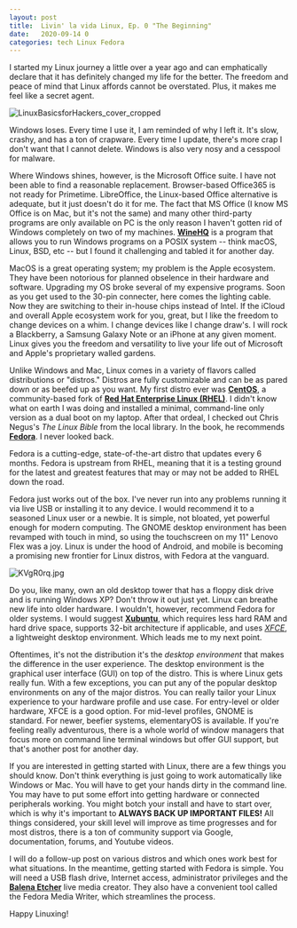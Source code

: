 ```yaml
---
layout: post
title:  Livin' la vida Linux, Ep. 0 "The Beginning"
date:   2020-09-14 0
categories: tech Linux Fedora
---
```

I started my Linux journey a little over a year ago and can emphatically declare that it has definitely changed my life for the better. The freedom and peace of mind that Linux affords cannot be overstated. Plus, it makes me feel like a secret agent.

![LinuxBasicsforHackers_cover_cropped](https://www.ethicalhacker.net/wp-content/uploads/features/books/linuxbasics/LinuxBasicsforHackers_cover_cropped-480x372.jpg)

Windows loses. Every time I use it, I am reminded of why I left it. It's slow, crashy, and has a ton of crapware. Every time I update, there's more crap I don't want that I cannot delete. Windows is also very nosy and a cesspool for malware. 

Where Windows shines, however, is the Microsoft Office suite. I have not been able to find a reasonable replacement. Browser-based Office365 is not ready for Primetime. LibreOffice, the Linux-based Office alternative is adequate, but it just doesn't do it for me.  The fact that MS Office (I know MS Office is on Mac, but it's not the same) and many other third-party programs are only available on PC is the only reason I haven't gotten rid of Windows completely on two of my machines. [**WineHQ**](https://www.winehq.org/) is a program that allows you to run Windows programs on a POSIX system -- think macOS, Linux, BSD, etc -- but I found it challenging and tabled it for another day.

MacOS is a great operating system; my problem is the Apple ecosystem. They have been notorious for planned obselence in their hardware and software. Upgrading my OS broke several of my expensive programs. Soon as you get used to the 30-pin connecter, here comes the lighting cable. Now they are switching to their in-house chips instead of Intel. If the iCloud and overall Apple ecosystem work for you, great, but I like the freedom to change devices on a whim. I change devices like I change draw's. I will rock a Blackberry, a Samsung Galaxy Note or an iPhone at any given moment. Linux gives you the freedom and versatility to live your life out of Microsoft and Apple's proprietary walled gardens.

Unlike Windows and Mac, Linux comes in a variety of flavors called distributions or "distros." Distros are fully customizable and can be as pared down or as beefed up as you want. My first distro ever was [**CentOS**](http://www.centos.org), a community-based fork of [**Red Hat Enterprise Linux (RHEL)**](http://redhat.com). I didn't know what on earth I was doing and installed a minimal, command-line only version as a dual boot on my laptop. After that ordeal, I checked out Chris Negus's *The Linux Bible* from the local library. In the book, he recommends [**Fedora**](http://getfedora.org). I never looked back.

Fedora is a cutting-edge, state-of-the-art distro that updates every 6 months. Fedora is upstream from RHEL, meaning that it is a testing ground for the latest and greatest features that may or may not be added to RHEL down the road.

Fedora just works out of the box. I've never run into any problems running it via live USB or installing it to any device. I would recommend it to a seasoned Linux user or a newbie. It is simple, not bloated, yet powerful enough for modern computing. The GNOME desktop environment has been revamped with touch in mind, so using the touchscreen on my 11" Lenovo Flex was a joy. Linux is under the hood of Android, and mobile is becoming a promising new frontier for Linux distros, with Fedora at the vanguard. 

![KVgR0rq.jpg](https://pbs.twimg.com/media/DRlso0vX4AErONi?format=jpg&name=small)

Do you, like many, own an old desktop tower that has a floppy disk drive and is running Windows XP? Don't throw it out just yet. Linux can breathe new life into older hardware. I wouldn't, however, recommend Fedora for older systems. I would suggest [**Xubuntu**](https://xubuntu.org/), which requires less hard RAM and hard drive space, supports 32-bit architecture if applicable, and uses [*XFCE*](https://www.xfce.org/), a lightweight desktop environment. Which leads me to my next point.

Oftentimes, it's not the distribution it's the *desktop environment* that makes the difference in the user experience. The desktop environment is the graphical user interface (GUI) on top of the distro. This is where Linux gets really fun. With a few exceptions, you can put any of the popular desktop environments on any of the major distros. You can really tailor your Linux experience to your hardware profile and use case. For entry-level or older hardware, XFCE is a good option. For mid-level profiles, GNOME is standard. For newer, beefier systems, elementaryOS is available. If you're feeling really adventurous, there is a whole world of window managers that focus more on command line terminal windows but offer GUI support, but that's another post for another day.

If you are interested in getting started with Linux, there are a few things you should know. Don't think everything is just going to work automatically like Windows or Mac. You will have to get your hands dirty in the command line. You may have to put some effort into getting hardware or connected peripherals working. You might botch your install and have to start over, which is why it's important to **ALWAYS BACK UP IMPORTANT FILES!** All things considered, your skill level will improve as time progresses and for most distros, there is a ton of community support via Google, documentation, forums, and Youtube videos.

I will do a follow-up post on various distros and which ones work best for what situations. In the meantime, getting started with Fedora is simple. You will need a USB flash drive, Internet access, administrator privileges and the [**Balena Etcher**](https://www.balena.io/etcher/) live media creator. They also have a convenient tool called the Fedora Media Writer, which streamlines the process.

Happy Linuxing!
